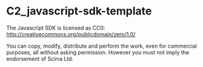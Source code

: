 C2_javascript-sdk-template
==========================

The Javascript SDK is licensed as CC0: http://creativecommons.org/publicdomain/zero/1.0/

You can copy, modify, distribute and perform the work, even for commercial purposes, 
all without asking permission. However you must not imply the endorsement of Scirra Ltd.
